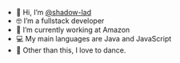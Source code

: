 - 👋 Hi, I’m [@shadow-lad](github.com/shadow-lad)
- 🤓 I’m a fullstack developer
- 💪 I’m currently working at Amazon
- 💻 My main languages are Java and JavaScript
- 🕺 Other than this, I love to dance.

<!---
shadow-lad/shadow-lad is a ✨ special ✨ repository because its `README.md` (this file) appears on your GitHub profile.
You can click the Preview link to take a look at your changes.
--->
